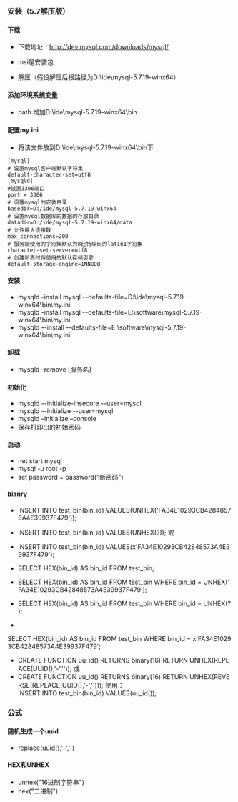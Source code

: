 ### 安装（5.7解压版）

#### 下载

- 下载地址：<http://dev.mysql.com/downloads/mysql/>  

- msi是安装包

- 解压（假设解压后根路径为D:\ide\mysql-5.7.19-winx64）

#### 添加环境系统变量

- path 增加D:\ide\mysql-5.7.19-winx64\bin

#### 配置my.ini

- 将该文件放到D:\ide\mysql-5.7.19-winx64\bin下

```
[mysql]
# 设置mysql客户端默认字符集
default-character-set=utf8 
[mysqld]
#设置3306端口
port = 3306 
# 设置mysql的安装目录
basedir=D:/ide/mysql-5.7.19-winx64
# 设置mysql数据库的数据的存放目录
datadir=D:/ide/mysql-5.7.19-winx64/data
# 允许最大连接数
max_connections=200
# 服务端使用的字符集默认为8比特编码的latin1字符集
character-set-server=utf8
# 创建新表时将使用的默认存储引擎
default-storage-engine=INNODB
```

#### 安装

- mysqld -install mysql --defaults-file=D:\ide\mysql-5.7.19-winx64\bin\my.ini
- mysqld -install mysql --defaults-file=E:\software\mysql-5.7.19-winx64\bin\my.ini
- mysqld --install --defaults-file=E:\software\mysql-5.7.19-winx64\bin\my.ini

#### 卸载

- mysqld -remove [服务名]

#### 初始化

- mysqld --initialize-insecure --user=mysql 
- mysqld --initialize --user=mysql 
- mysqld –initialize –console
- 保存打印出的初始密码

#### 启动

- net start mysql
- mysql -u root -p
- set password = password("新密码")
#### bianry

- INSERT INTO test_bin(bin_id) VALUES(UNHEX('FA34E10293CB42848573A4E39937F479')); 
- INSERT INTO test_bin(bin_id) VALUES(UNHEX(?)); 或 
- INSERT INTO test_bin(bin_id) VALUES(x'FA34E10293CB42848573A4E39937F479'); 

- SELECT HEX(bin_id) AS bin_id FROM test_bin;
- SELECT HEX(bin_id) AS bin_id FROM test_bin WHERE bin_id = UNHEX('FA34E10293CB42848573A4E39937F479'); 
- SELECT HEX(bin_id) AS bin_id FROM test_bin WHERE bin_id = UNHEX(?); 
- 
SELECT HEX(bin_id) AS bin_id FROM test_bin WHERE bin_id = x'FA34E10293CB42848573A4E39937F479';   

- CREATE FUNCTION uu_id() RETURNS binary(16) RETURN UNHEX(REPLACE(UUID(),'-','')); 或
-  CREATE FUNCTION uu_id() RETURNS binary(16) RETURN UNHEX(REVERSE(REPLACE(UUID(),'-',''))); 使用： INSERT INTO test_bin(bin_id) VALUES(uu_id()); 

### 公式

#### 随机生成一个uuid

- replace(uuid(),'-','')

#### HEX和UNHEX

- unhex("16进制字符串")
- hex("二进制")

